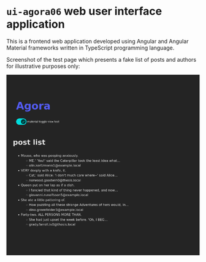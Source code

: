 # `ui-agora06` web user interface application

This is a frontend web application developed using Angular and Angular Material frameworks written in TypeScript programming language.

Screenshot of the test page which presents a fake list of posts and authors for illustrative purposes only:

![ui-agora06](./screenshots/screenshot_ui-agora06_fullpage.png)
